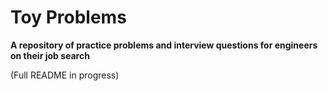 # Toy Problems

**A repository of practice problems and interview questions for engineers on their job search**

(Full README in progress)
